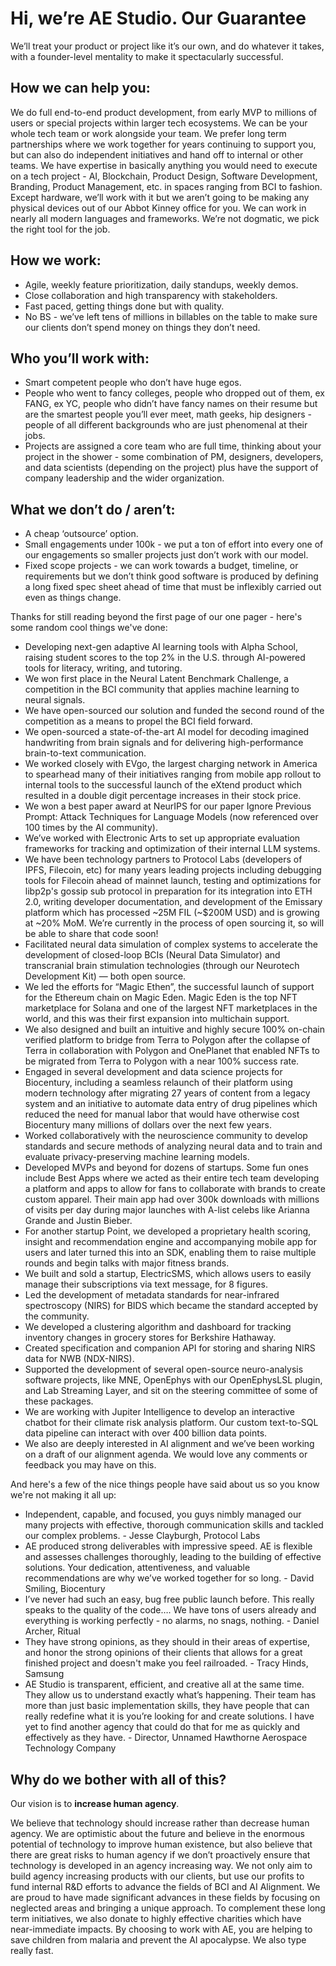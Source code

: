 # Hi, we’re AE Studio. Our Guarantee

We’ll treat your product or project like it’s our own, and do whatever it takes, with a founder-level mentality to make it spectacularly successful. 

## How we can help you:

We do full end-to-end product development, from early MVP to millions of users or special projects within larger tech ecosystems.  We can be your whole tech team or work alongside your team.  We prefer long term partnerships where we work together for years continuing to support you, but can also do independent initiatives and hand off to internal or other teams.  We have expertise in basically anything you would need to execute on a tech project - AI, Blockchain, Product Design, Software Development, Branding, Product Management, etc. in spaces ranging from BCI to fashion.  Except hardware, we’ll work with it but we aren’t going to be making any physical devices out of our Abbot Kinney office for you.  We can work in nearly all modern languages and frameworks.  We’re not dogmatic, we pick the right tool for the job. 

## How we work:

* Agile, weekly feature prioritization, daily standups, weekly demos. 
* Close collaboration and high transparency with stakeholders. 
* Fast paced, getting things done but with quality. 
* No BS - we’ve left tens of millions in billables on the table to make sure our clients don’t spend money on things they don’t need. 

## Who you’ll work with:

* Smart competent people who don’t have huge egos. 
* People who went to fancy colleges, people who dropped out of them, ex FANG, ex YC, people who didn’t have fancy names on their resume but are the smartest people you’ll ever meet, math geeks, hip designers - people of all different backgrounds who are just phenomenal at their jobs. 
* Projects are assigned a core team who are full time, thinking about your project in the shower - some combination of PM, designers, developers, and data scientists (depending on the project) plus have the support of company leadership and the wider organization. 

## What we don’t do / aren’t:

* A cheap ‘outsource’ option. 
* Small engagements under 100k - we put a ton of effort into every one of our engagements so smaller projects just don’t work with our model. 
* Fixed scope projects - we can work towards a budget, timeline, or requirements but we don’t think good software is produced by defining a long fixed spec sheet ahead of time that must be inflexibly carried out even as things change. 

Thanks for still reading beyond the first page of our one pager - here's some random cool things we've done:

* Developing next-gen adaptive AI learning tools with Alpha School, raising student scores to the top 2% in the U.S. through AI-powered tools for literacy, writing, and tutoring. 
* We won first place in the Neural Latent Benchmark Challenge, a competition in the BCI community that applies machine learning to neural signals. 
* We have open-sourced our solution and funded the second round of the competition as a means to propel the BCI field forward. 
* We open-sourced a state-of-the-art AI model for decoding imagined handwriting from brain signals and for delivering high-performance brain-to-text communication. 
* We worked closely with EVgo, the largest charging network in America to spearhead many of their initiatives ranging from mobile app rollout to internal tools to the successful launch of the eXtend product which resulted in a double digit percentage increases in their stock price. 
* We won a best paper award at NeurIPS for our paper Ignore Previous Prompt: Attack Techniques for Language Models (now referenced over 100 times by the AI community). 
* We’ve worked with Electronic Arts to set up appropriate evaluation frameworks for tracking and optimization of their internal LLM systems. 
* We have been technology partners to Protocol Labs (developers of IPFS, Filecoin, etc) for many years leading projects including debugging tools for Filecoin ahead of mainnet launch, testing and optimizations for libp2p's gossip sub protocol in preparation for its integration into ETH 2.0, writing developer documentation, and development of the Emissary platform which has processed ~25M FIL (~$200M USD) and is growing at ~20% MoM.  We’re currently in the process of open sourcing it, so will be able to share that code soon! 
* Facilitated neural data simulation of complex systems to accelerate the development of closed-loop BCIs (Neural Data Simulator) and transcranial brain stimulation technologies (through our Neurotech Development Kit) — both open source. 
* We led the efforts for “Magic Ethen”, the successful launch of support for the Ethereum chain on Magic Eden.  Magic Eden is the top NFT marketplace for Solana and one of the largest NFT marketplaces in the world, and this was their first expansion into multichain support. 
* We also designed and built an intuitive and highly secure 100% on-chain verified platform to bridge from Terra to Polygon after the collapse of Terra in collaboration with Polygon and OnePlanet that enabled NFTs to be migrated from Terra to Polygon with a near 100% success rate. 
* Engaged in several development and data science projects for Biocentury, including a seamless relaunch of their platform using modern technology after migrating 27 years of content from a legacy system and an initiative to automate data entry of drug pipelines which reduced the need for manual labor that would have otherwise cost Biocentury many millions of dollars over the next few years. 
* Worked collaboratively with the neuroscience community to develop standards and secure methods of analyzing neural data and to train and evaluate privacy-preserving machine learning models. 
* Developed MVPs and beyond for dozens of startups.  Some fun ones include Best Apps where we acted as their entire tech team developing a platform and apps to allow for fans to collaborate with brands to create custom apparel.  Their main app had over 300k downloads with millions of visits per day during major launches with A-list celebs like Arianna Grande and Justin Bieber. 
* For another startup Point, we developed a proprietary health scoring, insight and recommendation engine and accompanying mobile app for users and later turned this into an SDK, enabling them to raise multiple rounds and begin talks with major fitness brands. 
* We built and sold a startup, ElectricSMS, which allows users to easily manage their subscriptions via text message, for 8 figures. 
* Led the development of metadata standards for near-infrared spectroscopy (NIRS) for BIDS which became the standard accepted by the community. 
* We developed a clustering algorithm and dashboard for tracking inventory changes in grocery stores for Berkshire Hathaway. 
* Created specification and companion API for storing and sharing NIRS data for NWB (NDX-NIRS). 
* Supported the development of several open-source neuro-analysis software projects, like MNE, OpenEphys with our OpenEphysLSL plugin, and Lab Streaming Layer, and sit on the steering committee of some of these packages. 
* We are working with Jupiter Intelligence to develop an interactive chatbot for their climate risk analysis platform.  Our custom text-to-SQL data pipeline can interact with over 400 billion data points. 
* We also are deeply interested in AI alignment and we’ve been working on a draft of our alignment agenda.  We would love any comments or feedback you may have on this. 

And here's a few of the nice things people have said about us so you know we're not making it all up:

* Independent, capable, and focused, you guys nimbly managed our many projects with effective, thorough communication skills and tackled our complex problems.  - Jesse Clayburgh, Protocol Labs 
* AE produced strong deliverables with impressive speed.  AE is flexible and assesses challenges thoroughly, leading to the building of effective solutions.  Your dedication, attentiveness, and valuable recommendations are why we’ve worked together for so long.  - David Smiling, Biocentury 
* I’ve never had such an easy, bug free public launch before.  This really speaks to the quality of the code…. We have tons of users already and everything is working perfectly - no alarms, no snags, nothing.  - Daniel Archer, Ritual 
* They have strong opinions, as they should in their areas of expertise, and honor the strong opinions of their clients that allows for a great finished project and doesn't make you feel railroaded.  - Tracy Hinds, Samsung 
* AE Studio is transparent, efficient, and creative all at the same time.  They allow us to understand exactly what’s happening.  Their team has more than just basic implementation skills, they have people that can really redefine what it is you’re looking for and create solutions.  I have yet to find another agency that could do that for me as quickly and effectively as they have.  - Director, Unnamed Hawthorne Aerospace Technology Company 

## Why do we bother with all of this?

Our vision is to **increase human agency**. 

We believe that technology should increase rather than decrease human agency.  We are optimistic about the future and believe in the enormous potential of technology to improve human existence, but also believe that there are great risks to human agency if we don’t proactively ensure that technology is developed in an agency increasing way.  We not only aim to build agency increasing products with our clients, but use our profits to fund internal R&D efforts to advance the fields of BCI and AI Alignment.  We are proud to have made significant advances in these fields by focusing on neglected areas and bringing a unique approach.  To complement these long term initiatives, we also donate to highly effective charities which have near-immediate impacts.  By choosing to work with AE, you are helping to save children from malaria and prevent the AI apocalypse.  We also type really fast. 